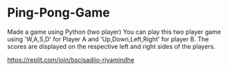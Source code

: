 # Ping-Pong-Game
Made a game using Python (two player)
You can play this two player game using 'W,A,S,D' for Player A and 'Up,Down,Left,Right' for player B. 
The scores are displayed on the respective left and right sides of the players. 

https://replit.com/join/bscisadiio-riyamindhe

  

